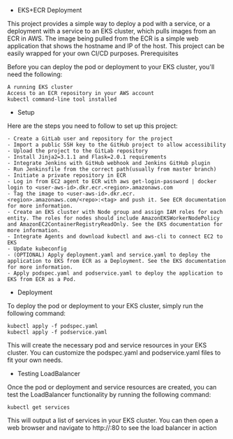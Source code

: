 - EKS+ECR Deployment

This project provides a simple way to deploy a pod with a service, or a deployment with a service to an EKS cluster, which pulls images from an ECR in AWS. The image being pulled from the ECR is a simple web application that shows the hostname and IP of the host. This project can be easily wrapped for your own CI/CD purposes.
Prerequisites

Before you can deploy the pod or deployment to your EKS cluster, you'll need the following:

    A running EKS cluster
    Access to an ECR repository in your AWS account
    kubectl command-line tool installed

- Setup

Here are the steps you need to follow to set up this project:

    - Create a GitLab user and repository for the project
    - Import a public SSH key to the GitHub project to allow accessibility
    - Upload the project to the GitLab repository
    - Install Jinja2=3.1.1 and Flask=2.0.1 requirements
    - Integrate Jenkins with GitHub webhook and Jenkins GitHub plugin
    - Run Jenkinsfile from the correct path(usually from master branch)
    - Initiate a private repository in ECR
    - Log in from EC2 agent to ECR with aws get-login-password | docker login to <user-aws-id>.dkr.ecr.<region>.amazonaws.com
    - Tag the image to <user-aws-id>.dkr.ecr.<region>.amazonaws.com/<repo>:<tag> and push it. See ECR documentation for more information.
    - Create an EKS cluster with Node group and assign IAM roles for each entity. The roles for nodes should include AmazonEKSWorkerNodePolicy and AmazonEC2ContainerRegistryReadOnly. See the EKS documentation for more information.
    - Integrate Agents and download kubectl and aws-cli to connect EC2 to EKS
    - Update kubeconfig
    - (OPTIONAL) Apply deployment.yaml and service.yaml to deploy the application to EKS from ECR as a Deployment. See the EKS documentation for more information.
    - Apply podspec.yaml and podservice.yaml to deploy the application to EKS from ECR as a Pod.
        

- Deployment

To deploy the pod or deployment to your EKS cluster, simply run the following command:

    kubectl apply -f podspec.yaml
    kubectl apply -f podservice.yaml

This will create the necessary pod and service resources in your EKS cluster. You can customize the podspec.yaml and podservice.yaml files to fit your own needs.


- Testing LoadBalancer

Once the pod or deployment and service resources are created, you can test the LoadBalancer functionality by running the following command:

    kubectl get services

This will output a list of services in your EKS cluster. You can then open a web browser and navigate to http://<LoadBalancer DNS name>:80 to see the load balancer in action
